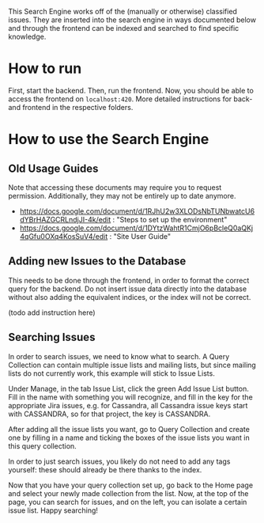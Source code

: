 This Search Engine works off of the (manually or otherwise) classified issues. They are inserted into the search engine in ways documented below and through the frontend can be indexed and searched to find specific knowledge.

# How to run
First, start the backend. Then, run the frontend. Now, you should be able to access the frontend on `localhost:420`. More detailed instructions for back- and frontend in the respective folders.


# How to use the Search Engine

## Old Usage Guides
Note that accessing these documents may require you to request permission. Additionally, they may not be entirely up to date anymore.

- https://docs.google.com/document/d/1RJhU2w3XLODsNbTUNbwatcU6dYBrHAZGCRLndjJI-4k/edit : "Steps to set up the environment"
- https://docs.google.com/document/d/1DYtzWahtR1CmjO6pBcleQ0aQKj4qGfu0OXq4KosSuV4/edit : "Site User Guide"

## Adding new Issues to the Database
This needs to be done through the frontend, in order to format the correct query for the backend. Do not insert issue data directly into the database without also adding the equivalent indices, or the index will not be correct.

(todo add instruction here)

## Searching Issues
In order to search issues, we need to know what to search. A Query Collection can contain multiple issue lists and mailing lists, but since mailing lists do not currently work, this example will stick to Issue Lists.

Under Manage, in the tab Issue List, click the green Add Issue List button. Fill in the name with something you will recognize, and fill in the key for the appropriate Jira issues, e.g. for Cassandra, all Cassandra issue keys start with CASSANDRA, so for that project, the key is CASSANDRA.

After adding all the issue lists you want, go to Query Collection and create one by filling in a name and ticking the boxes of the issue lists you want in this query collection.

In order to just search issues, you likely do not need to add any tags yourself: these should already be there thanks to the index.

Now that you have your query collection set up, go back to the Home page and select your newly made collection from the list. Now, at the top of the page, you can search for issues, and on the left, you can isolate a certain issue list. Happy searching!